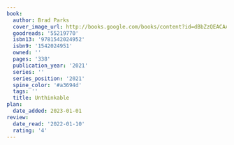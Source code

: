 ```yaml
---
book:
  author: Brad Parks
  cover_image_url: http://books.google.com/books/content?id=dBbZzQEACAAJ&printsec=frontcover&img=1&zoom=1&source=gbs_api
  goodreads: '55219770'
  isbn13: '9781542024952'
  isbn9: '1542024951'
  owned: ''
  pages: '338'
  publication_year: '2021'
  series: ''
  series_position: '2021'
  spine_color: '#a3694d'
  tags: ''
  title: Unthinkable
plan:
  date_added: 2023-01-01
review:
  date_read: '2022-01-10'
  rating: '4'
---
```


